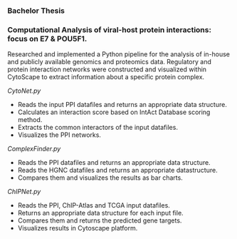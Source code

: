 ### Bachelor Thesis
### Computational Analysis of viral-host protein interactions: focus on E7 & POU5F1.

Researched and implemented a Python pipeline for the analysis of in-house and publicly available genomics and proteomics data. Regulatory and protein interaction networks were constructed and visualized within CytoScape to extract information about a specific protein complex.

*CytoNet.py*
- Reads the input PPI datafiles and returns an appropriate data structure.
- Calculates an interaction score based on IntAct Database scoring method.
- Extracts the common interactors of the input datafiles.
- Visualizes the PPI networks.

*ComplexFinder.py*
- Reads the PPI datafiles and returns an appropriate data structure.
- Reads the HGNC datafiles and returns an appropriate datastructure.
- Compares them and visualizes the results as bar charts.

*ChIPNet.py*
- Reads the PPI, ChIP-Atlas and TCGA input datafiles.
- Returns an appropriate data structure for each input file.
- Compares them and returns the predicted gene targets.
- Visualizes results in Cytoscape platform.

